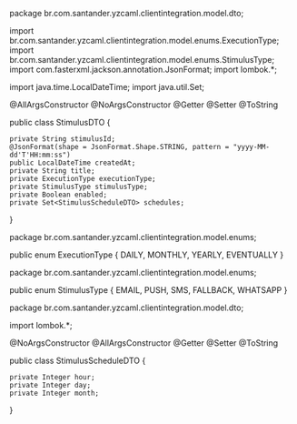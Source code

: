 package br.com.santander.yzcaml.clientintegration.model.dto;

import br.com.santander.yzcaml.clientintegration.model.enums.ExecutionType;
import br.com.santander.yzcaml.clientintegration.model.enums.StimulusType;
import com.fasterxml.jackson.annotation.JsonFormat;
import lombok.*;

import java.time.LocalDateTime;
import java.util.Set;

@AllArgsConstructor
@NoArgsConstructor
@Getter
@Setter
@ToString

public class StimulusDTO {

    private String stimulusId;
    @JsonFormat(shape = JsonFormat.Shape.STRING, pattern = "yyyy-MM-dd'T'HH:mm:ss")
    public LocalDateTime createdAt;
    private String title;
    private ExecutionType executionType;
    private StimulusType stimulusType;
    private Boolean enabled;
    private Set<StimulusScheduleDTO> schedules;

}


package br.com.santander.yzcaml.clientintegration.model.enums;

public enum ExecutionType {
    DAILY,
    MONTHLY,
    YEARLY,
    EVENTUALLY
}


package br.com.santander.yzcaml.clientintegration.model.enums;

public enum StimulusType {
    EMAIL,
    PUSH,
    SMS,
    FALLBACK,
    WHATSAPP
}


package br.com.santander.yzcaml.clientintegration.model.dto;

import lombok.*;

@NoArgsConstructor
@AllArgsConstructor
@Getter
@Setter
@ToString

public class StimulusScheduleDTO {

    private Integer hour;
    private Integer day;
    private Integer month;

}
